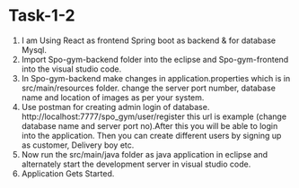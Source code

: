 # Task-1-2

1) I am Using React as frontend Spring boot as backend & for database Mysql.
2) Import Spo-gym-backend folder into the eclipse and Spo-gym-frontend into the visual studio code.
3) In Spo-gym-backend make changes in application.properties which is in src/main/resources folder. change the server port number, database name and location of images as per your system.
4) Use postman for creating admin login of database. http://localhost:7777/spo_gym/user/register this url is example (change database name and server port no).After this you will be able to login into the application. Then you can create different users by signing up as customer, Delivery boy etc. 
5) Now run the src/main/java folder as java application in eclipse and alternately start the development server in visual studio code.
6) Application Gets Started.
